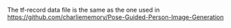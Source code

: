 The tf-record data file is the same as the one used in https://github.com/charliememory/Pose-Guided-Person-Image-Generation
